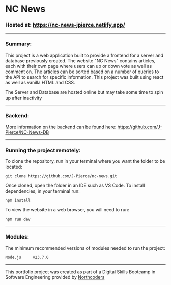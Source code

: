 # NC News

### Hosted at: https://nc-news-jpierce.netlify.app/

---

### Summary:

This project is a web application built to provide a frontend for a server and database previously created. The website "NC News" contains articles, each with their own page where users can up or down vote as well as comment on. The articles can be sorted based on a number of queries to the API to search for specific information. This project was built using react as well as vanilla HTML and CSS.

The Server and Database are hosted online but may take some time to spin up after inactivity

---

### Backend:

More information on the backend can be found here:
https://github.com/J-Pierce/NC-News-DB

---

### Running the project remotely:

To clone the repository, run in your terminal where you want the folder to be located:

    git clone https://github.com/J-Pierce/nc-news.git

Once cloned, open the folder in an IDE such as VS Code. To install dependencies, in your terminal run:

    npm install

To view the website in a web browser, you will need to run:

    npm run dev

---

### Modules:

The minimum recommended versions of modules needed to run the project:

    Node.js     v23.7.0

---

This portfolio project was created as part of a Digital Skills Bootcamp in Software Engineering provided by [Northcoders](https://northcoders.com/)
